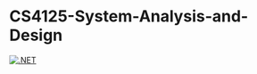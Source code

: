 # CS4125-System-Analysis-and-Design

[![.NET](https://github.com/LukeBogdanovic/CS4125-System-Analysis-and-Design/actions/workflows/dotnet.yml/badge.svg)](https://github.com/LukeBogdanovic/CS4125-System-Analysis-and-Design/actions/workflows/dotnet.yml)
